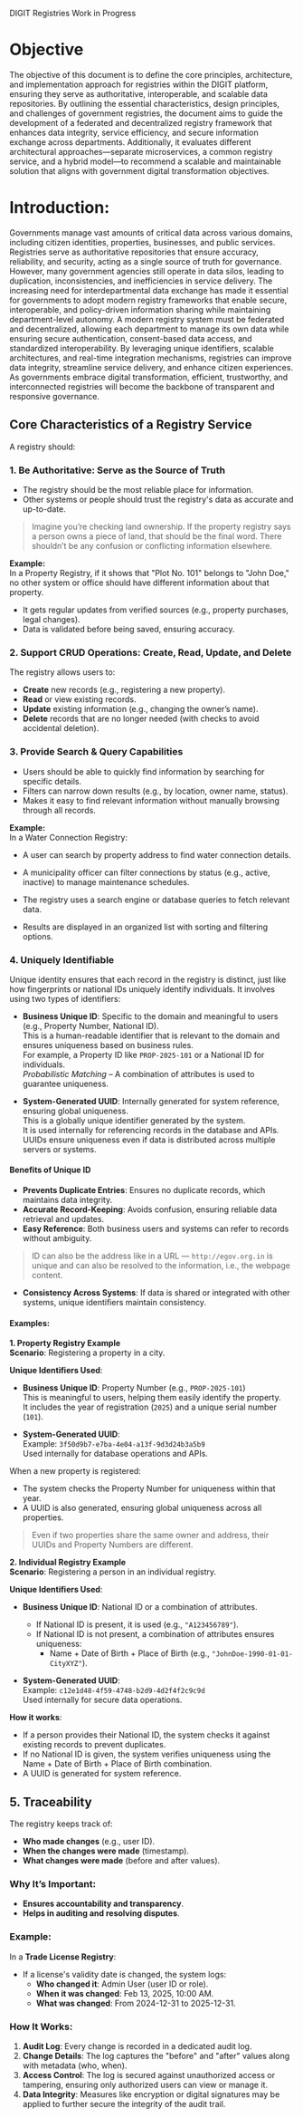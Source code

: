 DIGIT Registries
Work in Progress
# Objective
The objective of this document is to define the core principles, architecture, and implementation approach for registries within the DIGIT platform, ensuring they serve as authoritative, interoperable, and scalable data repositories. By outlining the essential characteristics, design principles, and challenges of government registries, the document aims to guide the development of a federated and decentralized registry framework that enhances data integrity, service efficiency, and secure information exchange across departments. Additionally, it evaluates different architectural approaches—separate microservices, a common registry service, and a hybrid model—to recommend a scalable and maintainable solution that aligns with government digital transformation objectives.
# Introduction:
Governments manage vast amounts of critical data across various domains, including citizen identities, properties, businesses, and public services. Registries serve as authoritative repositories that ensure accuracy, reliability, and security, acting as a single source of truth for governance. However, many government agencies still operate in data silos, leading to duplication, inconsistencies, and inefficiencies in service delivery. The increasing need for interdepartmental data exchange has made it essential for governments to adopt modern registry frameworks that enable secure, interoperable, and policy-driven information sharing while maintaining department-level autonomy.
A modern registry system must be federated and decentralized, allowing each department to manage its own data while ensuring secure authentication, consent-based data access, and standardized interoperability. By leveraging unique identifiers, scalable architectures, and real-time integration mechanisms, registries can improve data integrity, streamline service delivery, and enhance citizen experiences. As governments embrace digital transformation, efficient, trustworthy, and interconnected registries will become the backbone of transparent and responsive governance.

## Core Characteristics of a Registry Service

A registry should:

### 1. Be Authoritative: Serve as the Source of Truth

- The registry should be the most reliable place for information.
- Other systems or people should trust the registry's data as accurate and up-to-date.

> Imagine you’re checking land ownership. If the property registry says a person owns a piece of land, that should be the final word. There shouldn’t be any confusion or conflicting information elsewhere.

**Example:**  
In a Property Registry, if it shows that "Plot No. 101" belongs to "John Doe," no other system or office should have different information about that property.

- It gets regular updates from verified sources (e.g., property purchases, legal changes).
- Data is validated before being saved, ensuring accuracy.

### 2. Support CRUD Operations: Create, Read, Update, and Delete

The registry allows users to:

- **Create** new records (e.g., registering a new property).
- **Read** or view existing records.
- **Update** existing information (e.g., changing the owner’s name).
- **Delete** records that are no longer needed (with checks to avoid accidental deletion).

### 3. Provide Search & Query Capabilities

- Users should be able to quickly find information by searching for specific details.
- Filters can narrow down results (e.g., by location, owner name, status).
- Makes it easy to find relevant information without manually browsing through all records.

**Example:**  
In a Water Connection Registry:
- A user can search by property address to find water connection details.
- A municipality officer can filter connections by status (e.g., active, inactive) to manage maintenance schedules.

- The registry uses a search engine or database queries to fetch relevant data.
- Results are displayed in an organized list with sorting and filtering options.

### 4. Uniquely Identifiable

Unique identity ensures that each record in the registry is distinct, just like how fingerprints or national IDs uniquely identify individuals. It involves using two types of identifiers:

- **Business Unique ID**: Specific to the domain and meaningful to users (e.g., Property Number, National ID).  
  This is a human-readable identifier that is relevant to the domain and ensures uniqueness based on business rules.  
  For example, a Property ID like `PROP-2025-101` or a National ID for individuals.  
  *Probabilistic Matching* – A combination of attributes is used to guarantee uniqueness.

- **System-Generated UUID**: Internally generated for system reference, ensuring global uniqueness.  
  This is a globally unique identifier generated by the system.  
  It is used internally for referencing records in the database and APIs.  
  UUIDs ensure uniqueness even if data is distributed across multiple servers or systems.

#### Benefits of Unique ID

- **Prevents Duplicate Entries**: Ensures no duplicate records, which maintains data integrity.
- **Accurate Record-Keeping**: Avoids confusion, ensuring reliable data retrieval and updates.
- **Easy Reference**: Both business users and systems can refer to records without ambiguity.

> ID can also be the address like in a URL — `http://egov.org.in` is unique and can also be resolved to the information, i.e., the webpage content.

- **Consistency Across Systems**: If data is shared or integrated with other systems, unique identifiers maintain consistency.

#### Examples:

**1. Property Registry Example**  
**Scenario**: Registering a property in a city.

**Unique Identifiers Used**:
- **Business Unique ID**: Property Number (e.g., `PROP-2025-101`)  
  This is meaningful to users, helping them easily identify the property.  
  It includes the year of registration (`2025`) and a unique serial number (`101`).

- **System-Generated UUID**:  
  Example: `3f50d9b7-e7ba-4e04-a13f-9d3d24b3a5b9`  
  Used internally for database operations and APIs.

When a new property is registered:
- The system checks the Property Number for uniqueness within that year.
- A UUID is also generated, ensuring global uniqueness across all properties.

> Even if two properties share the same owner and address, their UUIDs and Property Numbers are different.

**2. Individual Registry Example**  
**Scenario**: Registering a person in an individual registry.

**Unique Identifiers Used**:

- **Business Unique ID**: National ID or a combination of attributes.
  - If National ID is present, it is used (e.g., `"A123456789"`).
  - If National ID is not present, a combination of attributes ensures uniqueness:
    - Name + Date of Birth + Place of Birth (e.g., `"JohnDoe-1990-01-01-CityXYZ"`).

- **System-Generated UUID**:  
  Example: `c12e1d48-4f59-4748-b2d9-4d2f4f2c9c9d`  
  Used internally for secure data operations.

**How it works**:
- If a person provides their National ID, the system checks it against existing records to prevent duplicates.
- If no National ID is given, the system verifies uniqueness using the Name + Date of Birth + Place of Birth combination.
- A UUID is generated for system reference.

## 5. Traceability

The registry keeps track of:
- **Who made changes** (e.g., user ID).
- **When the changes were made** (timestamp).
- **What changes were made** (before and after values).

### Why It’s Important:
- **Ensures accountability and transparency**.
- **Helps in auditing and resolving disputes**.

### Example:
In a **Trade License Registry**:
- If a license's validity date is changed, the system logs:
  - **Who changed it**: Admin User (user ID or role).
  - **When it was changed**: Feb 13, 2025, 10:00 AM.
  - **What was changed**: From 2024-12-31 to 2025-12-31.

### How It Works:
1. **Audit Log**: Every change is recorded in a dedicated audit log.
2. **Change Details**: The log captures the "before" and "after" values along with metadata (who, when).
3. **Access Control**: The log is secured against unauthorized access or tampering, ensuring only authorized users can view or manage it.
4. **Data Integrity**: Measures like encryption or digital signatures may be applied to further secure the integrity of the audit trail.
